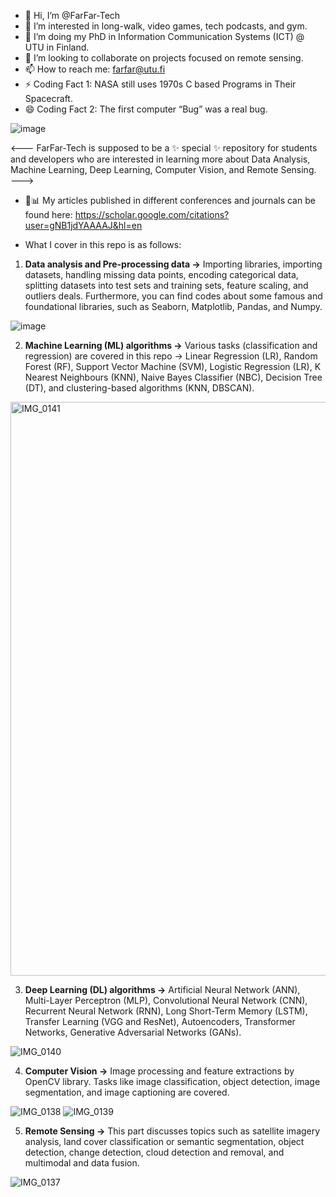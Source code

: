 - 👋 Hi, I’m @FarFar-Tech
- 👀 I’m interested in long-walk, video games, tech podcasts, and gym. 
- 🌱 I’m doing my PhD in Information Communication Systems (ICT) @ UTU in Finland. 
- 💞️ I’m looking to collaborate on projects focused on remote sensing. 
- 📫 How to reach me: farfar@utu.fi
- ⚡ Coding Fact 1: NASA still uses 1970s C based Programs in Their Spacecraft.
- 😄 Coding Fact 2: The first computer “Bug” was a real bug.

![image](https://github.com/user-attachments/assets/17a8a8bb-24db-4965-b79d-4272f3ee3547)



<---
FarFar-Tech is supposed to be a ✨ special ✨ repository for students 
and developers who are interested in learning more about Data Analysis, 
Machine Learning, Deep Learning, Computer Vision, and Remote Sensing.  
--->

- 👻📊 My articles published in different conferences and journals can be found here: 
  https://scholar.google.com/citations?user=gNB1jdYAAAAJ&hl=en

- What I cover in this repo is as follows:

1. **Data analysis and Pre-processing data ->** Importing libraries, importing datasets, handling missing data points, encoding categorical data, splitting datasets into test sets and training sets, feature scaling, and outliers deals. Furthermore, you can find codes about some famous and foundational libraries, such as Seaborn, Matplotlib, Pandas, and Numpy.

![image](https://github.com/user-attachments/assets/f369ea1d-ac34-4b29-99df-cf67f6ae700c)

2. **Machine Learning (ML) algorithms ->** Various tasks (classification and regression) are covered in this repo -> Linear Regression (LR), Random Forest (RF), Support Vector Machine (SVM), Logistic Regression (LR), K Nearest Neighbours (KNN), Naive Bayes Classifier (NBC), Decision Tree (DT), and clustering-based algorithms (KNN, DBSCAN).

<img width="918" alt="IMG_0141" src="https://github.com/user-attachments/assets/a1eb43cc-b0c4-4922-b3ed-bb8ee07707fd" />

3. **Deep Learning (DL) algorithms ->** Artificial Neural Network (ANN), Multi-Layer Perceptron (MLP), Convolutional Neural Network (CNN), Recurrent Neural Network (RNN), Long Short-Term Memory (LSTM), Transfer Learning (VGG and ResNet), Autoencoders, Transformer Networks, Generative Adversarial Networks (GANs).

![IMG_0140](https://github.com/user-attachments/assets/7907a827-8c92-40e4-a754-406fc0b9ab91)

4. **Computer Vision ->** Image processing and feature extractions by OpenCV library. Tasks like image classification, object detection, image segmentation, and image captioning are covered.

![IMG_0138](https://github.com/user-attachments/assets/f25bd83c-7a5c-4eb5-856d-f6a203da56ec)
![IMG_0139](https://github.com/user-attachments/assets/528b4c0b-2ea4-4d95-b644-6309688bb7c2)

5. **Remote Sensing ->** This part discusses topics such as satellite imagery analysis, land cover classification or semantic segmentation, object detection, change detection, cloud detection and removal, and multimodal and data fusion.

![IMG_0137](https://github.com/user-attachments/assets/c5c338cd-1344-4796-88cf-b9a1a6e6b369)
 
